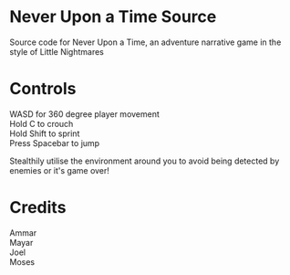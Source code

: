 # Never Upon a Time Source 

Source code for Never Upon a Time, an adventure narrative game in the style of Little Nightmares

# Controls

WASD for 360 degree player movement  
Hold C to crouch  
Hold Shift to sprint  
Press Spacebar to jump  

Stealthily utilise the environment around you to avoid being detected by enemies or it's game over!

# Credits

Ammar  
Mayar  
Joel  
Moses  
